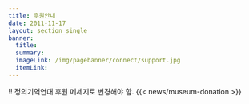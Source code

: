```yaml
---
title: 후원안내
date: 2011-11-17
layout: section_single
banner:
  title:
  summary:
  imageLink: /img/pagebanner/connect/support.jpg
  itemLink:
---
```

!! 정의기억연대 후원 메세지로 변경해야 함.
{{< news/museum-donation >}}